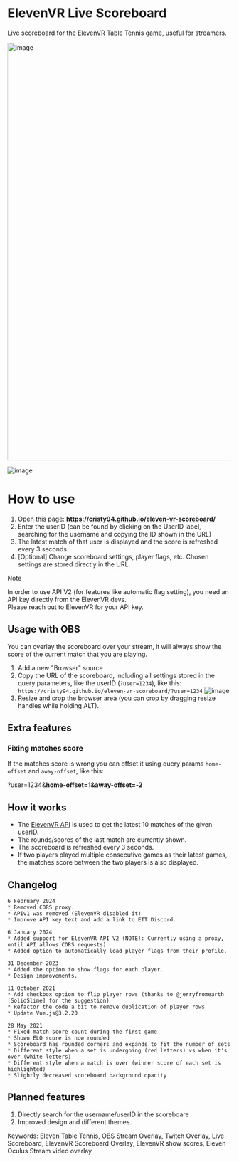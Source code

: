 # ElevenVR Live Scoreboard
Live scoreboard for the [ElevenVR](https://elevenvr.com/) Table Tennis game, useful for streamers.

<img width="939" alt="image" src="https://github.com/Cristy94/eleven-vr-scoreboard/assets/1384885/e7ef1f7a-f929-4f27-8464-c2abd019a8fa">



![image](https://user-images.githubusercontent.com/1384885/119359118-92018480-bca9-11eb-9816-91d427e38566.png)

# How to use

1. Open this page: **https://cristy94.github.io/eleven-vr-scoreboard/**
2. Enter the userID (can be found by clicking on the UserID label, searching for the username and copying the ID shown in the URL)
3. The latest match of that user is displayed and the score is refreshed every 3 seconds.
4. [Optional] Change scoreboard settings, player flags, etc. Chosen settings are stored directly in the URL.

> [!NOTE]  
> In order to use API V2 (for features like automatic flag setting), you need an API key directly from the ElevenVR devs.  
> Please reach out to ElevenVR for your API key.

## Usage with OBS

You can overlay the scoreboard over your stream, it will always show the score of the current match that you are playing.

1. Add a new "Browser" source
2. Copy the URL of the scoreboard, including all settings stored in the query parameters, like the userID (`?user=1234`), like this:
`https://cristy94.github.io/eleven-vr-scoreboard/?user=1234`
![image](https://user-images.githubusercontent.com/1384885/117724984-cd4d7f00-b1e4-11eb-9d2f-63a90de5a0bc.png)  
3. Resize and crop the browser area (you can crop by dragging resize handles while holding ALT).


## Extra features

### Fixing matches score

If the matches score is wrong you can offset it using query params `home-offset` and `away-offset`, like this: 

?user=1234&**home-offset=1&away-offset=-2**


## How it works

* The [ElevenVR API](https://www.elevenvr.club/accounts/60531/matches) is used to get the latest 10 matches of the given userID.
* The rounds/scores of the last match are currently shown.
* The scoreboard is refreshed every 3 seconds.
* If two players played multiple consecutive games as their latest games, the matches score between the two players is also displayed.

## Changelog

```
6 February 2024
* Removed CORS proxy.
* APIv1 was removed (ElevenVR disabled it)
* Improve API key text and add a link to ETT Discord.

6 January 2024
* Added support for ElevenVR API V2 (NOTE!: Currently using a proxy, until API allows CORS requests)
* Added option to automatically load player flags from their profile.

31 December 2023
* Added the option to show flags for each player.
* Design improvements.

11 October 2021
* Add checkbox option to flip player rows (thanks to @jerryfromearth [SolidSlime] for the suggestion)
* Refactor the code a bit to remove duplication of player rows
* Update Vue.js@3.2.20

28 May 2021
* Fixed match score count during the first game
* Shown ELO score is now rounded
* Scoreboard has rounded corners and expands to fit the number of sets
* Different style when a set is undergoing (red letters) vs when it's over (white letters)
* Different style when a match is over (winner score of each set is highlighted)
* Slightly decreased scoreboard background opacity
```

## Planned features

1. Directly search for the username/userID in the scoreboare
2. Improved design and different themes.


Keywords: Eleven Table Tennis, OBS Stream Overlay, Twitch Overlay, Live Scoreboard, ElevenVR Scoreboard Overlay, ElevenVR show scores, Eleven Oculus Stream video overlay
